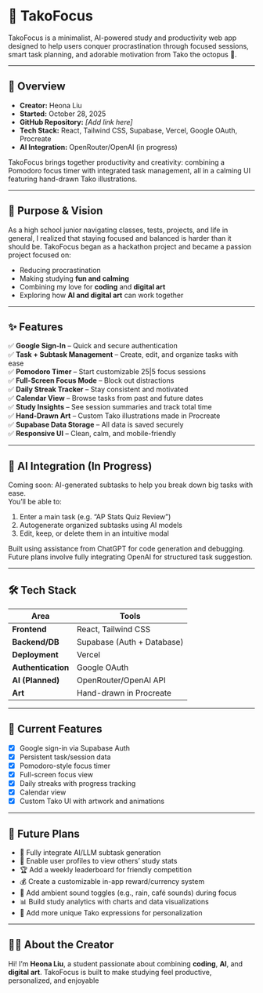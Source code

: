# 🐙 TakoFocus

TakoFocus is a minimalist, AI-powered study and productivity web app designed to help users conquer procrastination through focused sessions, smart task planning, and adorable motivation from Tako the octopus 🐙.

---

## 📌 Overview

- **Creator:** Heona Liu  
- **Started:** October 28, 2025  
- **GitHub Repository:** _[Add link here]_  
- **Tech Stack:** React, Tailwind CSS, Supabase, Vercel, Google OAuth, Procreate  
- **AI Integration:** OpenRouter/OpenAI (in progress)  

TakoFocus brings together productivity and creativity: combining a Pomodoro focus timer with integrated task management, all in a calming UI featuring hand-drawn Tako illustrations.

---

## 🎯 Purpose & Vision

As a high school junior navigating classes, tests, projects, and life in general, I realized that staying focused and balanced is harder than it should be. TakoFocus began as a hackathon project and became a passion project focused on:

- Reducing procrastination
- Making studying **fun and calming**
- Combining my love for **coding** and **digital art**
- Exploring how **AI and digital art** can work together

---

## ✨ Features

✅ **Google Sign-In** – Quick and secure authentication  
✅ **Task + Subtask Management** – Create, edit, and organize tasks with ease  
✅ **Pomodoro Timer** – Start customizable 25|5 focus sessions  
✅ **Full-Screen Focus Mode** – Block out distractions  
✅ **Daily Streak Tracker** – Stay consistent and motivated  
✅ **Calendar View** – Browse tasks from past and future dates  
✅ **Study Insights** – See session summaries and track total time  
✅ **Hand-Drawn Art** – Custom Tako illustrations made in Procreate  
✅ **Supabase Data Storage** – All data is saved securely  
✅ **Responsive UI** – Clean, calm, and mobile-friendly  

---

## 🧠 AI Integration (In Progress)

Coming soon: AI-generated subtasks to help you break down big tasks with ease.  
You’ll be able to:

1. Enter a main task (e.g. “AP Stats Quiz Review”)
2. Autogenerate organized subtasks using AI models
3. Edit, keep, or delete them in an intuitive modal

Built using assistance from ChatGPT for code generation and debugging. Future plans involve fully integrating OpenAI for structured task suggestion.

---

## 🛠️ Tech Stack

| Area | Tools |
|------|-------|
| **Frontend** | React, Tailwind CSS |
| **Backend/DB** | Supabase (Auth + Database) |
| **Deployment** | Vercel |
| **Authentication** | Google OAuth |
| **AI (Planned)** | OpenRouter/OpenAI API |
| **Art** | Hand-drawn in Procreate |

---

## 🧩 Current Features

- [x] Google sign-in via Supabase Auth  
- [x] Persistent task/session data  
- [x] Pomodoro-style focus timer  
- [x] Full-screen focus view  
- [x] Daily streaks with progress tracking  
- [x] Calendar view  
- [x] Custom Tako UI with artwork and animations  

---

## 🚀 Future Plans

- 🔮 Fully integrate AI/LLM subtask generation  
- 👥 Enable user profiles to view others’ study stats  
- 🏆 Add a weekly leaderboard for friendly competition  
- 💰 Create a customizable in-app reward/currency system  
- 🎵 Add ambient sound toggles (e.g., rain, café sounds) during focus  
- 📊 Build study analytics with charts and data visualizations  
- 🐙 Add more unique Tako expressions for personalization  

---

## 👩‍💻 About the Creator

Hi! I’m **Heona Liu**, a student passionate about combining **coding**, **AI**, and **digital art**. TakoFocus is built to make studying feel productive, personalized, and enjoyable
